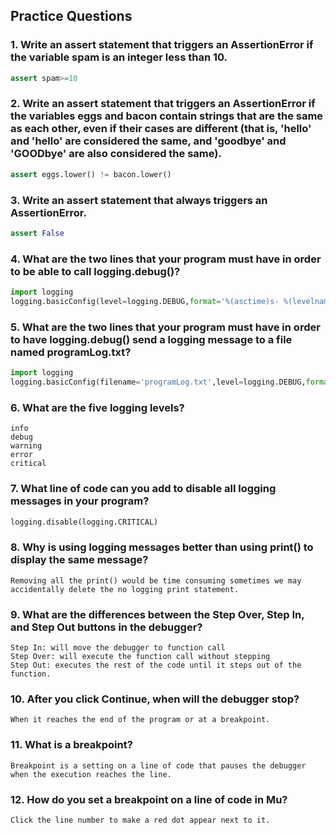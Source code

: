 ## Practice Questions
### 1. Write an assert statement that triggers an AssertionError if the variable spam is an integer less than 10.
```python
assert spam>=10
```
### 2. Write an assert statement that triggers an AssertionError if the variables eggs and bacon contain strings that are the same as each other, even if their cases are different (that is, 'hello' and 'hello' are considered the same, and 'goodbye' and 'GOODbye' are also considered the same).
```python
assert eggs.lower() != bacon.lower()
```
### 3. Write an assert statement that always triggers an AssertionError.
```python
assert False
```
### 4. What are the two lines that your program must have in order to be able to call logging.debug()?
```python
import logging
logging.basicConfig(level=logging.DEBUG,format='%(asctime)s- %(levelname)s - %(message)s')
```
### 5. What are the two lines that your program must have in order to have logging.debug() send a logging message to a file named programLog.txt?
```python
import logging
logging.basicConfig(filename='programLog.txt',level=logging.DEBUG,format='%(asctime)s- %(levelname)s- %(messages)s')
```
### 6. What are the five logging levels?
```
info
debug
warning
error
critical
```
### 7. What line of code can you add to disable all logging messages in your program?
```python
logging.disable(logging.CRITICAL)
```
### 8. Why is using logging messages better than using print() to display the same message?
```
Removing all the print() would be time consuming sometimes we may accidentally delete the no logging print statement.
```
### 9. What are the differences between the Step Over, Step In, and Step Out buttons in the debugger?
```
Step In: will move the debugger to function call
Step Over: will execute the function call without stepping
Step Out: executes the rest of the code until it steps out of the function.
```
### 10. After you click Continue, when will the debugger stop?
```
When it reaches the end of the program or at a breakpoint.
```
### 11. What is a breakpoint?
```
Breakpoint is a setting on a line of code that pauses the debugger when the execution reaches the line.
```
### 12. How do you set a breakpoint on a line of code in Mu?
```
Click the line number to make a red dot appear next to it.
```